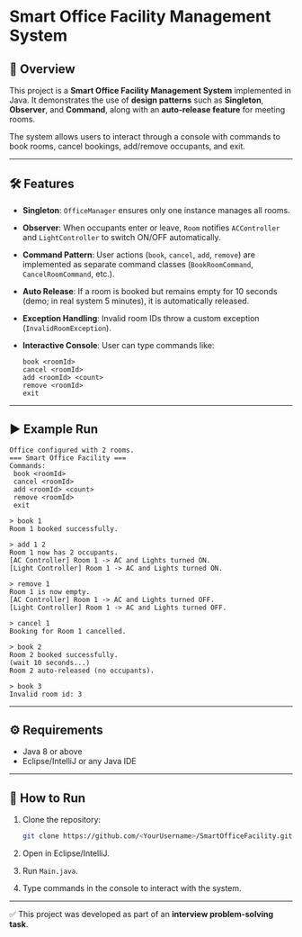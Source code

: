 # Smart Office Facility Management System

## 📌 Overview

This project is a **Smart Office Facility Management System** implemented in Java.
It demonstrates the use of **design patterns** such as **Singleton**, **Observer**, and **Command**, along with an **auto-release feature** for meeting rooms.

The system allows users to interact through a console with commands to book rooms, cancel bookings, add/remove occupants, and exit.

---

## 🛠️ Features

* **Singleton**:
  `OfficeManager` ensures only one instance manages all rooms.

* **Observer**:
  When occupants enter or leave, `Room` notifies `ACController` and `LightController` to switch ON/OFF automatically.

* **Command Pattern**:
  User actions (`book`, `cancel`, `add`, `remove`) are implemented as separate command classes (`BookRoomCommand`, `CancelRoomCommand`, etc.).

* **Auto Release**:
  If a room is booked but remains empty for 10 seconds (demo; in real system 5 minutes), it is automatically released.

* **Exception Handling**:
  Invalid room IDs throw a custom exception (`InvalidRoomException`).

* **Interactive Console**:
  User can type commands like:

  ```
  book <roomId>
  cancel <roomId>
  add <roomId> <count>
  remove <roomId>
  exit
  ```

---

## ▶️ Example Run

```
Office configured with 2 rooms.
=== Smart Office Facility ===
Commands:
 book <roomId>
 cancel <roomId>
 add <roomId> <count>
 remove <roomId>
 exit

> book 1
Room 1 booked successfully.

> add 1 2
Room 1 now has 2 occupants.
[AC Controller] Room 1 -> AC and Lights turned ON.
[Light Controller] Room 1 -> AC and Lights turned ON.

> remove 1
Room 1 is now empty.
[AC Controller] Room 1 -> AC and Lights turned OFF.
[Light Controller] Room 1 -> AC and Lights turned OFF.

> cancel 1
Booking for Room 1 cancelled.

> book 2
Room 2 booked successfully.
(wait 10 seconds...)
Room 2 auto-released (no occupants).

> book 3
Invalid room id: 3
```

---

## ⚙️ Requirements

* Java 8 or above
* Eclipse/IntelliJ or any Java IDE

---

## 🚀 How to Run

1. Clone the repository:

   ```bash
   git clone https://github.com/<YourUsername>/SmartOfficeFacility.git
   ```
2. Open in Eclipse/IntelliJ.
3. Run `Main.java`.
4. Type commands in the console to interact with the system.

---


✅ This project was developed as part of an **interview problem-solving task**.
